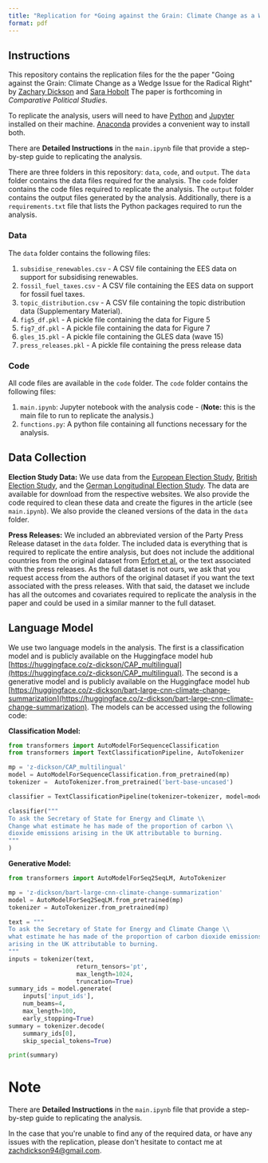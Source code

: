 ```yaml
---
title: "Replication for *Going against the Grain: Climate Change as a Wedge Issue for the Radical Right*"
format: pdf
---
```


## Instructions

This repository contains the replication files for the the paper "Going against the Grain: Climate Change as a Wedge Issue for the Radical Right" by [Zachary Dickson](https://z-dickson.github.io/) and [Sara Hobolt](https://hobolt.com/) The paper is forthcoming in *Comparative Political Studies*.

To replicate the analysis, users will need to have [Python](https://www.python.org/) and [Jupyter](https://jupyter.org/) installed on their machine. [Anaconda](https://anaconda.org/anaconda/python) provides a convenient way to install both.

There are **Detailed Instructions** in the `main.ipynb` file that provide a step-by-step guide to replicating the analysis.

There are three folders in this repository: `data`, `code`, and `output`. The `data` folder contains the data files required for the analysis. The `code` folder contains the code files required to replicate the analysis. The `output` folder contains the output files generated by the analysis. Additionally, there is a `requirements.txt` file that lists the Python packages required to run the analysis.


### Data 

The `data` folder contains the following files:

1. `subsidise_renewables.csv` - A CSV file containing the EES data on support for subsidising renewables.
2. `fossil_fuel_taxes.csv` - A CSV file containing the EES data on support for fossil fuel taxes.
3. `topic_distribution.csv` - A CSV file containing the topic distribution data (Supplementary Material).
4. `fig5_df.pkl` - A pickle file containing the data for Figure 5 
5. `fig7_df.pkl` - A pickle file containing the data for Figure 7
6. `gles_15.pkl` - A pickle file containing the GLES data (wave 15)
7. `press_releases.pkl` - A pickle file containing the press release data



### Code

All code files are available in the `code` folder. The `code` folder contains the following files:

1. `main.ipynb`: Jupyter notebook with the analysis code - (**Note:** this is the main file to run to replicate the analysis.)
2. `functions.py`: A python file containing all functions necessary for the analysis.



## Data Collection

**Election Study Data:**
We use data from the [European Election Study](https://europeanelectionstudies.net/), [British Election Study](https://www.britishelectionstudy.com/), and the [German Longitudinal Election Study](https://www.gles.de/en/). The data are available for download from the respective websites. We also provide the code required to clean these data and create the figures in the article (see `main.ipynb`). We also provide the cleaned versions of the data in the `data` folder.

**Press Releases:**
We included an abbreviated version of the Party Press Release dataset in the `data` folder. The included data is everything that is required to replicate the entire analysis, but does not include the additional countries from the original dataset from [Erfort et al.](https://journals.sagepub.com/doi/full/10.1177/20531680231183512) or the text associated with the press releases. As the full dataset is not ours, we ask that you request access from the authors of the original dataset if you want the text associated with the press releases. With that said, the dataset we include has all the outcomes and covariates required to replicate the analysis in the paper and could be used in a similar manner to the full dataset.


## Language Model 

We use two language models in the analysis. The first is a classification model and is publicly available on the Huggingface model hub [https://huggingface.co/z-dickson/CAP_multilingual](https://huggingface.co/z-dickson/CAP_multilingual). The second is a generative model and is publicly available on the Huggingface model hub [https://huggingface.co/z-dickson/bart-large-cnn-climate-change-summarization](https://huggingface.co/z-dickson/bart-large-cnn-climate-change-summarization). The models can be accessed using the following code:

**Classification Model:**

```python
from transformers import AutoModelForSequenceClassification
from transformers import TextClassificationPipeline, AutoTokenizer

mp = 'z-dickson/CAP_multilingual'
model = AutoModelForSequenceClassification.from_pretrained(mp)
tokenizer =  AutoTokenizer.from_pretrained('bert-base-uncased')

classifier = TextClassificationPipeline(tokenizer=tokenizer, model=model, device=0)

classifier("""
To ask the Secretary of State for Energy and Climate \\
Change what estimate he has made of the proportion of carbon \\
dioxide emissions arising in the UK attributable to burning.
"""
)
```
**Generative Model:**

```python
from transformers import AutoModelForSeq2SeqLM, AutoTokenizer

mp = 'z-dickson/bart-large-cnn-climate-change-summarization'
model = AutoModelForSeq2SeqLM.from_pretrained(mp)
tokenizer = AutoTokenizer.from_pretrained(mp)

text = """
To ask the Secretary of State for Energy and Climate Change \\
what estimate he has made of the proportion of carbon dioxide emissions \\
arising in the UK attributable to burning.
"""
inputs = tokenizer(text,
                   return_tensors='pt',
                   max_length=1024,
                   truncation=True)
summary_ids = model.generate(
    inputs['input_ids'],
    num_beams=4,
    max_length=100,
    early_stopping=True)
summary = tokenizer.decode(
    summary_ids[0],
    skip_special_tokens=True)

print(summary)
```


# Note

There are **Detailed Instructions** in the `main.ipynb` file that provide a step-by-step guide to replicating the analysis.

In the case that you're unable to find any of the required data, or have any issues with the replication, please don't hesitate to contact me at zachdickson94@gmail.com. 